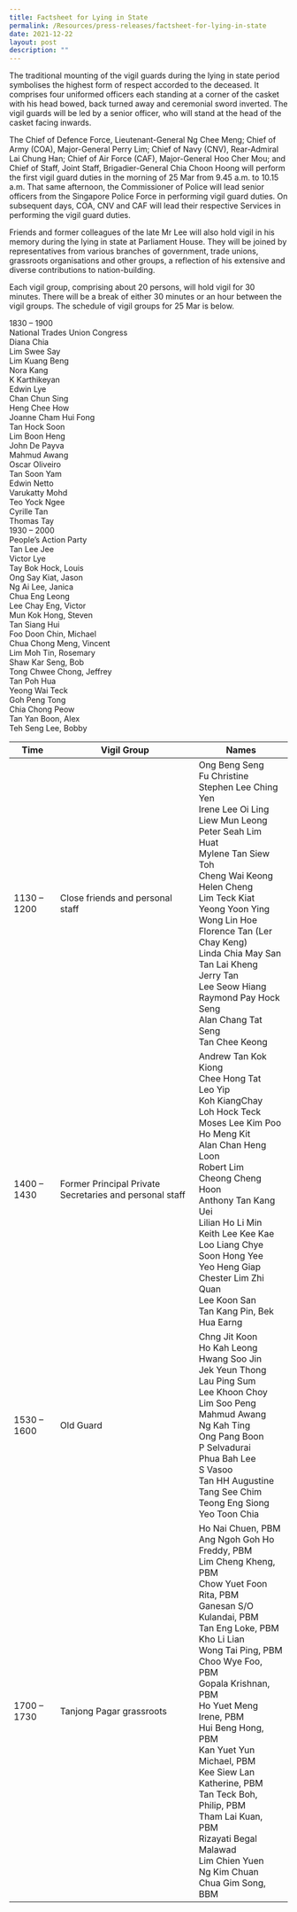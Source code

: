 ```yaml
---
title: Factsheet for Lying in State
permalink: /Resources/press-releases/factsheet-for-lying-in-state
date: 2021-12-22
layout: post
description: ""
---
```

The traditional mounting of the vigil guards during the lying in state period symbolises the highest form of respect accorded to the deceased. It comprises four uniformed officers each standing at a corner of the casket with his head bowed, back turned away and ceremonial sword inverted. The vigil guards will be led by a senior officer, who will stand at the head of the casket facing inwards.

The Chief of Defence Force, Lieutenant-General Ng Chee Meng; Chief of Army (COA), Major-General Perry Lim; Chief of Navy (CNV), Rear-Admiral Lai Chung Han; Chief of Air Force (CAF), Major-General Hoo Cher Mou; and Chief of Staff, Joint Staff, Brigadier-General Chia Choon Hoong will perform the first vigil guard duties in the morning of 25 Mar from 9.45 a.m. to 10.15 a.m. That same afternoon, the Commissioner of Police will lead senior officers from the Singapore Police Force in performing vigil guard duties. On subsequent days, COA, CNV and CAF will lead their respective Services in performing the vigil guard duties.

Friends and former colleagues of the late Mr Lee will also hold vigil in his memory during the lying in state at Parliament House. They will be joined by representatives from various branches of government, trade unions, grassroots organisations and other groups, a reflection of his extensive and diverse contributions to nation-building.

Each vigil group, comprising about 20 persons, will hold vigil for 30 minutes. There will be a break of either 30 minutes or an hour between the vigil groups. The schedule of vigil groups for 25 Mar is below.



1830 – 1900<br>
National Trades Union Congress<br>
Diana Chia<br>
Lim Swee Say<br>
Lim Kuang Beng<br>
Nora Kang<br>
K Karthikeyan<br>
Edwin Lye<br>
Chan Chun Sing<br>
Heng Chee How<br>
Joanne Cham Hui Fong<br>
Tan Hock Soon<br>
Lim Boon Heng<br>
John De Payva<br>
Mahmud Awang<br>
Oscar Oliveiro<br>
Tan Soon Yam<br>
Edwin Netto<br>
Varukatty Mohd<br>
Teo Yock Ngee<br>
Cyrille Tan<br>
Thomas Tay<br>
1930 – 2000<br>
People’s Action Party<br>
Tan Lee Jee<br>
Victor Lye<br>
Tay Bok Hock, Louis<br>
Ong Say Kiat, Jason<br>
Ng Ai Lee, Janica<br>
Chua Eng Leong<br>
Lee Chay Eng, Victor<br>
Mun Kok Hong, Steven<br>
Tan Siang Hui<br>
Foo Doon Chin, Michael<br>
Chua Chong Meng, Vincent<br>
Lim Moh Tin, Rosemary<br>
Shaw Kar Seng, Bob<br>
Tong Chwee Chong, Jeffrey<br>
Tan Poh Hua<br>
Yeong Wai Teck<br>
Goh Peng Tong<br>
Chia Chong Peow<br>
Tan Yan Boon, Alex<br>
Teh Seng Lee, Bobby<br>



| **Time**   |  **Vigil Group**	 | **Names**
| -------- | -------- | -------- |
| 1130 – 1200	     | Close friends and personal staff	      | Ong Beng Seng<br> Fu Christine <br> Stephen Lee Ching Yen<br> Irene Lee Oi Ling<br> Liew Mun Leong <br>Peter Seah Lim Huat <br> Mylene Tan Siew Toh <br>Cheng Wai Keong<br> Helen Cheng<br> Lim Teck Kiat<br> Yeong Yoon Ying<br> Wong Lin Hoe <br>Florence Tan (Ler Chay Keng) <br> Linda Chia May San<br> Tan Lai Kheng <br> Jerry Tan <br> Lee Seow Hiang <br>Raymond Pay Hock Seng <br>Alan Chang Tat Seng <br>Tan Chee Keong  |
| 1400 – 1430     | Former Principal Private Secretaries and personal staff    | Andrew Tan Kok Kiong<br> Chee Hong Tat<br> Leo Yip <br>Koh KiangChay <br>Loh Hock Teck <br> Moses Lee Kim  Poo<br> Ho Meng Kit <br>Alan Chan Heng Loon <br>Robert Lim <br>Cheong Cheng Hoon <br>Anthony Tan Kang Uei <br> Lilian Ho Li Min<br> Keith Lee Kee Kae<br> Loo Liang Chye <br>Soon Hong Yee<br> Yeo Heng Giap<br> Chester Lim Zhi Quan<br> Lee Koon San<br> Tan Kang Pin, Bek Hua Earng   |
| 1530 – 1600 | Old Guard | Chng Jit Koon<br>Ho Kah Leong<br>Hwang Soo Jin<br>Jek Yeun Thong<br>Lau Ping Sum<br>Lee Khoon Choy<br>Lim Soo Peng<br>Mahmud Awang<br>Ng Kah Ting<br>Ong Pang Boon<br>P Selvadurai<br>Phua Bah Lee<br>S Vasoo<br>Tan HH Augustine<br>Tang See Chim<br>Teong Eng Siong<br>Yeo Toon Chia |
|1700 – 1730 | Tanjong Pagar grassroots | Ho Nai Chuen, PBM<br>Ang Ngoh Goh Ho Freddy, PBM<br>Lim Cheng Kheng, PBM<br>Chow Yuet Foon Rita, PBM<br>Ganesan S/O Kulandai, PBM<br>Tan Eng Loke, PBM<br>Kho Li Lian<br>Wong Tai Ping, PBM<br>Choo Wye Foo, PBM<br>Gopala Krishnan, PBM<br>Ho Yuet Meng Irene, PBM<br>Hui Beng Hong, PBM<br>Kan Yuet Yun Michael, PBM<br>Kee Siew Lan Katherine, PBM<br>Tan Teck Boh, Philip, PBM<br>Tham Lai Kuan, PBM<br>Rizayati Begal Malawad<br>Lim Chien Yuen<br>Ng Kim Chuan<br>Chua Gim Song, BBM |